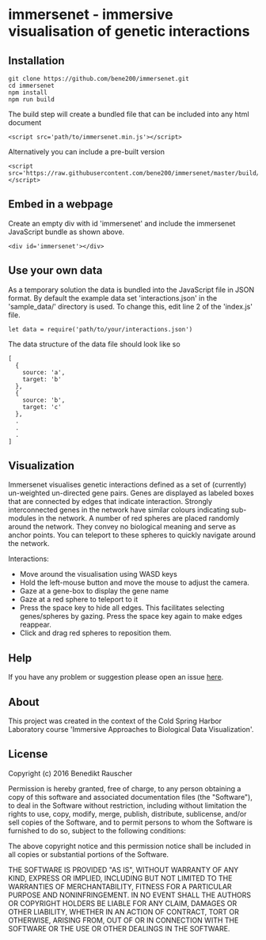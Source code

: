 # immersenet - immersive visualisation of genetic interactions

## Installation

```
git clone https://github.com/bene200/immersenet.git
cd immersenet
npm install
npm run build
```

The build step will create a bundled file that can be included into any html document

```{html}
<script src='path/to/immersenet.min.js'></script>
```

Alternatively you can include a pre-built version

```{html}
<script src='https://raw.githubusercontent.com/bene200/immersenet/master/build/immersenet.min.js'></script>
```


## Embed in a webpage

Create an empty div with id 'immersenet' and include the immersenet JavaScript bundle as shown above.

```{html}
<div id='immersenet'></div>
```

## Use your own data

As a temporary solution the data is bundled into the JavaScript file in JSON format. By default the example data set 'interactions.json' in the 'sample_data/' directory is used. To change this, edit line 2 of the 'index.js' file.

```{javascript}
let data = require('path/to/your/interactions.json')
```

The data structure of the data file should look like so

```{javascript}
[
  {
    source: 'a',
    target: 'b'
  },
  {
    source: 'b',
    target: 'c'
  },
  .
  .
  .
]
```

## Visualization

Immersenet visualises genetic interactions defined as a set of (currently) un-weighted un-directed gene pairs. Genes are displayed as labeled boxes that are connected by edges that indicate interaction. Strongly interconnected genes in the network have similar colours indicating sub-modules in the network. A number of red spheres are placed randomly around the network. They convey no biological meaning and serve as anchor points. You can teleport to these spheres to quickly navigate around the network.

Interactions:
* Move around the visualisation using WASD keys
* Hold the left-mouse button and move the mouse to adjust the camera.
* Gaze at a gene-box to display the gene name
* Gaze at a red sphere to teleport to it
* Press the space key to hide all edges. This facilitates selecting genes/spheres by gazing. Press the space key again to make edges reappear.
* Click and drag red spheres to reposition them.

## Help

If you have any problem or suggestion please open an issue [here](https://github.com/bene200/immersenet/issues).

## About

This project was created in the context of the Cold Spring Harbor Laboratory course 'Immersive Approaches to Biological Data Visualization'.

## License

Copyright (c) 2016 Benedikt Rauscher

Permission is hereby granted, free of charge, to any person obtaining a copy of this software and associated documentation files (the "Software"), to deal in the Software without restriction, including without limitation the rights to use, copy, modify, merge, publish, distribute, sublicense, and/or sell copies of the Software, and to permit persons to whom the Software is furnished to do so, subject to the following conditions:

The above copyright notice and this permission notice shall be included in all copies or substantial portions of the Software.

THE SOFTWARE IS PROVIDED "AS IS", WITHOUT WARRANTY OF ANY KIND, EXPRESS OR IMPLIED, INCLUDING BUT NOT LIMITED TO THE WARRANTIES OF MERCHANTABILITY, FITNESS FOR A PARTICULAR PURPOSE AND NONINFRINGEMENT. IN NO EVENT SHALL THE AUTHORS OR COPYRIGHT HOLDERS BE LIABLE FOR ANY CLAIM, DAMAGES OR OTHER LIABILITY, WHETHER IN AN ACTION OF CONTRACT, TORT OR OTHERWISE, ARISING FROM, OUT OF OR IN CONNECTION WITH THE SOFTWARE OR THE USE OR OTHER DEALINGS IN THE SOFTWARE.
